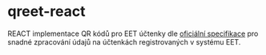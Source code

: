 # qreet-react

REACT implementace QR kódů pro EET účtenky dle [oficiální specifikace](http://www.etrzby.cz/assets/cs/prilohy/Specifikace-QR-kodu.pdf) pro snadné zpracování údajů na účtenkách registrovaných v systému EET.
